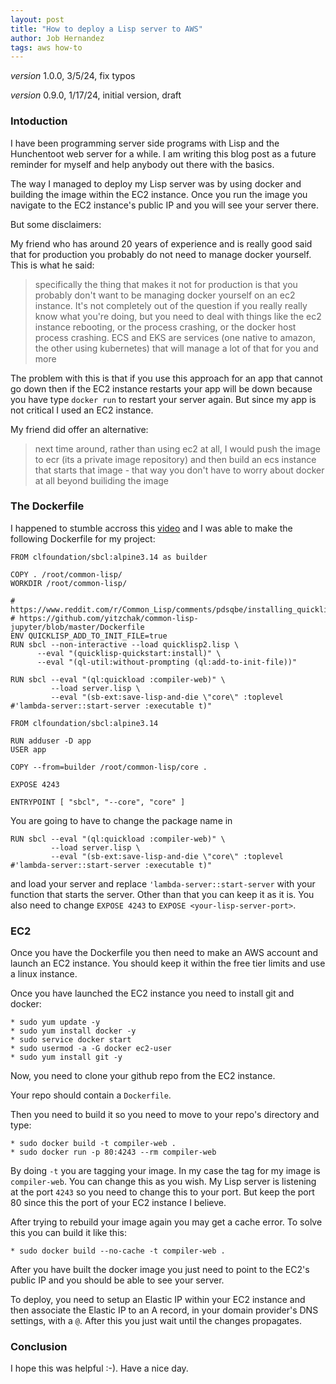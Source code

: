 ```yaml
---
layout: post
title: "How to deploy a Lisp server to AWS"
author: Job Hernandez
tags: aws how-to
---
```


*version* 1.0.0, 3/5/24, fix typos

*version* 0.9.0, 1/17/24, initial version, draft
### Intoduction

I have been programming server side programs with Lisp and the Hunchentoot web server for a while. I am writing this blog post as a future reminder for myself and help anybody out there with the basics.  

The way I managed to deploy my Lisp server was by using docker and building the image within the EC2 instance. Once you run the image you  navigate to the EC2 instance's public IP and you will see your server there.

But some disclaimers:

My friend who has around 20 years of experience and is really good said that for production you probably do not need to manage docker yourself. This is what he said:

> specifically the thing that makes it not for production is that you probably don't want to be managing docker yourself on an ec2 instance. It's not completely out of the question if you really really know what you're doing, but you need to deal with things like the ec2 instance rebooting, or the process crashing, or the docker host process crashing.
ECS and EKS are services (one native to amazon, the other using kubernetes) that will manage a lot of that for you and more

The problem with this is that if you use this approach for an app that cannot go down then if the EC2 instance restarts your app will be down because you have type `docker run` to restart your server again. But since my app is not critical I used an EC2 instance.

My friend did offer an alternative:

> next time around, rather than using ec2 at all, I would push the image to ecr (its a private image repository) and then build an ecs instance that starts that image - that way you don't have to worry about docker at all beyond builiding the image

### The Dockerfile
I happened to stumble accross this [video](https://www.youtube.com/watch?v=QuG2ByK-Cwg&t=390s) and I was able to make the following Dockerfile for my project:

```
FROM clfoundation/sbcl:alpine3.14 as builder

COPY . /root/common-lisp/
WORKDIR /root/common-lisp/

# https://www.reddit.com/r/Common_Lisp/comments/pdsqbe/installing_quicklisp/
# https://github.com/yitzchak/common-lisp-jupyter/blob/master/Dockerfile
ENV QUICKLISP_ADD_TO_INIT_FILE=true
RUN sbcl --non-interactive --load quicklisp2.lisp \
      --eval "(quicklisp-quickstart:install)" \
      --eval "(ql-util:without-prompting (ql:add-to-init-file))"

RUN sbcl --eval "(ql:quickload :compiler-web)" \
         --load server.lisp \
         --eval "(sb-ext:save-lisp-and-die \"core\" :toplevel #'lambda-server::start-server :executable t)"

FROM clfoundation/sbcl:alpine3.14

RUN adduser -D app
USER app

COPY --from=builder /root/common-lisp/core .

EXPOSE 4243

ENTRYPOINT [ "sbcl", "--core", "core" ]
```

You are going to have to change the package name in

```
RUN sbcl --eval "(ql:quickload :compiler-web)" \
         --load server.lisp \
         --eval "(sb-ext:save-lisp-and-die \"core\" :toplevel #'lambda-server::start-server :executable t)"
```

and load your server and replace `'lambda-server::start-server` with your function that starts the server. Other than that you can keep it as it is. You also need to change `EXPOSE 4243` to `EXPOSE <your-lisp-server-port>`.

### EC2

Once you have the Dockerfile you then need to make an AWS account and launch an EC2 instance. You should keep it within the free tier limits and use a linux instance.

Once you have launched the EC2 instance you need to install git and docker:

```
* sudo yum update -y
* sudo yum install docker -y
* sudo service docker start
* sudo usermod -a -G docker ec2-user
* sudo yum install git -y
```

Now, you need to clone your github repo from the EC2 instance.

Your repo should contain a `Dockerfile`.

Then you need to build it so you need to move to your repo's directory and type:

```
* sudo docker build -t compiler-web .
* sudo docker run -p 80:4243 --rm compiler-web
```

 By doing `-t` you are tagging your image. In my case the tag for my image is `compiler-web`. You can change this as you wish. My Lisp server is listening at the port `4243` so you need to change this to your port. But keep the port 80 since this the port of your EC2 instance I believe.

After trying to rebuild your image again you may get a cache error. To solve this you can build it like this:

```
* sudo docker build --no-cache -t compiler-web .
```

After you have built the docker image you just need to point to the EC2's public IP and you should be able to see your server.

To deploy, you need to setup an Elastic IP within your EC2 instance and then associate the Elastic IP to an A record, in your domain provider's DNS settings, with a `@`. After this you just wait until the changes propagates.

### Conclusion

I hope this was helpful :-). Have a nice day.
